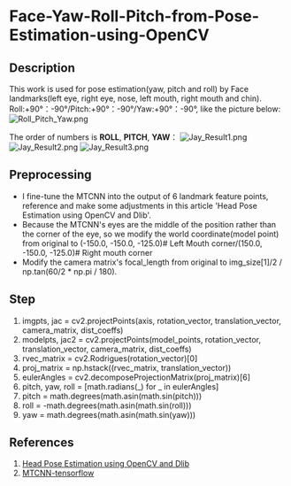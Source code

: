 # Face-Yaw-Roll-Pitch-from-Pose-Estimation-using-OpenCV

## Description
This work is used for pose estimation(yaw, pitch and roll) by Face landmarks(left eye, right eye, nose, left mouth, right mouth and chin).
Roll:+90°：-90°/Pitch:+90°：-90°/Yaw:+90°：-90°, like the picture below:
![Roll_Pitch_Yaw.png](https://github.com/jerryhouuu/Face-Yaw-Roll-Pitch-from-Pose-Estimation-using-OpenCV/blob/master/pictures/image001.png?raw=true)

The order of numbers is **ROLL**, **PITCH**, **YAW**： 
![Jay_Result1.png](https://github.com/jerryhouuu/Face-Yaw-Roll-Pitch-from-Pose-Estimation-using-OpenCV/blob/master/pictures/jay.jpg?raw=true)
![Jay_Result2.png](https://github.com/jerryhouuu/Face-Yaw-Roll-Pitch-from-Pose-Estimation-using-OpenCV/blob/master/pictures/jay2.JPEG?raw=true)
![Jay_Result3.png](https://github.com/jerryhouuu/Face-Yaw-Roll-Pitch-from-Pose-Estimation-using-OpenCV/blob/master/pictures/jay3.JPEG?raw=true)

## Preprocessing
* I fine-tune the MTCNN into the output of 6 landmark feature points, reference and make some adjustments in this article 'Head Pose Estimation using OpenCV and Dlib'.
* Because the MTCNN's eyes are the middle of the position rather than the corner of the eye, so we modify the world coordinate(model point) from original to (-150.0, -150.0, -125.0)# Left Mouth corner/(150.0, -150.0, -125.0)# Right mouth corner
* Modify the camera matrix's focal_length from original to img_size[1]/2 / np.tan(60/2 * np.pi / 180).

## Step
1. imgpts, jac = cv2.projectPoints(axis, rotation_vector, translation_vector, camera_matrix, dist_coeffs)
2. modelpts, jac2 = cv2.projectPoints(model_points, rotation_vector, translation_vector, camera_matrix, dist_coeffs)
3. rvec_matrix = cv2.Rodrigues(rotation_vector)[0]
4. proj_matrix = np.hstack((rvec_matrix, translation_vector))
5. eulerAngles = cv2.decomposeProjectionMatrix(proj_matrix)[6] 
6. pitch, yaw, roll = [math.radians(_) for _ in eulerAngles]
7. pitch = math.degrees(math.asin(math.sin(pitch)))
8. roll = -math.degrees(math.asin(math.sin(roll)))
9. yaw = math.degrees(math.asin(math.sin(yaw)))

## References
1. [Head Pose Estimation using OpenCV and Dlib](https://www.learnopencv.com/head-pose-estimation-using-opencv-and-dlib/)
2. [MTCNN-tensorflow](https://github.com/AITTSMD/MTCNN-Tensorflow)
